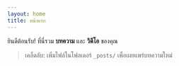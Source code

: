 ```yaml
---
layout: home
title: หน้าแรก
---
```


ยินดีต้อนรับ! ที่นี่รวม **บทความ** และ **วิดีโอ** ของคุณ

> เคล็ดลับ: เพิ่มไฟล์ในโฟลเดอร์ `_posts/` เพื่อเผยแพร่บทความใหม่